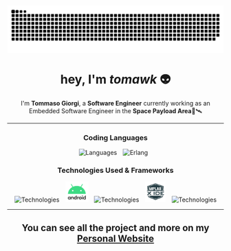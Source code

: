 <div align="center">
  <a href="https://tomawk.github.io">
  <img  src="./images/snake.svg"
       alt="snake" /></a>
</div>

<div align="center">
  
# **hey, I'm *tomawk* 👽**

</div>

<div align="center">

I'm **Tommaso Giorgi**, a **Software Engineer** currently working as an Embedded Software Engineer in the **Space Payload Area**🚀🛰️

</div>
<hr>

<div align="center">

### Coding Languages

![Languages](https://skillicons.dev/icons?i=java,python,c,cpp,html,css,javascript,php&theme=light)
<span style="margin: 0px 10px"><img height="48" src="https://user-images.githubusercontent.com/25181517/192158301-566962f5-62fd-461b-a4f0-ce1f1030bd98.png" alt="Erlang" title="Erlang"/></span>


### Technologies Used & Frameworks

![Technologies](https://skillicons.dev/icons?i=linux,git,github,latex&theme=light)
<span style="margin: 0px 10px"><img height="48" src="./images/android_icon.jpg" alt="Android" title="Android"/></span>
![Technologies](https://skillicons.dev/icons?i=matlab,mysql,mongodb&theme=light)
<span style="margin: 0px 10px">
  <img 
    src="./images/mplab-x-ide-logo.png" 
    alt="MPLABX" 
    title="MPLAB" 
    style="height: 48px; width: 48px;"
  />
</span>
![Technologies](https://skillicons.dev/icons?i=idea,maven&theme=light)

<hr> 

<h2 align="center">

You can see all the project and more on my [Personal Website](https://tomawk.github.io)

</h2>


